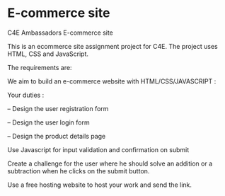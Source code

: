 # E-commerce site
 C4E Ambassadors E-commerce site

This is an ecommerce site assignment project for C4E. The project uses HTML, CSS and JavaScript.


The requirements are:

We aim to build an e-commerce website with HTML/CSS/JAVASCRIPT :

Your duties :

– Design the user registration form

– Design the user login form

– Design the product details page

Use Javascript for input validation and confirmation on submit

Create a challenge for the user where he should solve an addition or a subtraction when he clicks on the submit button.

Use a free hosting website to host your work and send the link.